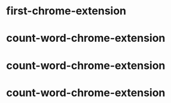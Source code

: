 # first-chrome-extension
# count-word-chrome-extension
# count-word-chrome-extension
# count-word-chrome-extension
